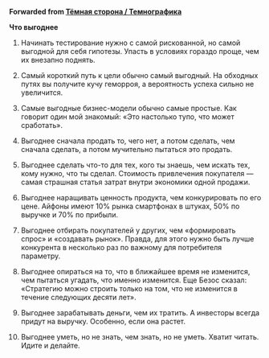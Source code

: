 **Forwarded from [Тёмная сторона / Темнографика](https://t.me/temno/2110)**

**Что выгоднее**

1. Начинать тестирование нужно с самой рискованной, но самой выгодной для себя гипотезы. Упасть в условиях гораздо проще, чем их внезапно поднять.

2. Самый короткий путь к цели обычно самый выгодный. На обходных путях вы получите кучу геморроя, а вероятность успеха сильно не увеличится.

3. Самые выгодные бизнес-модели обычно самые простые. Как говорит один мой знакомый: «Это настолько тупо, что может сработать».

4. Выгоднее сначала продать то, чего нет, а потом сделать, чем сначала сделать, а потом мучительно пытаться это продать.

5. Выгоднее сделать что-то для тех, кого ты знаешь, чем искать тех, кому нужно, что ты сделал. Стоимость привлечения покупателя — самая страшная статья затрат внутри экономики одной продажи.

6. Выгоднее наращивать ценность продукта, чем конкурировать по его цене. Айфоны имеют 10% рынка смартфонах в штуках, 50% по выручке и 70% по прибыли.

7. Выгоднее отбирать покупателей у других, чем «формировать спрос» и «создавать рынок». Правда, для этого нужно быть лучше конкурента в несколько раз по важному для потребителя параметру.

8. Выгоднее опираться на то, что в ближайшее время не изменится, чем пытаться угадать, что именно изменится. Еще Безос сказал: «Стратегию можно строить только на том, что не изменится в течение следующих десяти лет».

9. Выгоднее зарабатывать деньги, чем их тратить. А инвесторы всегда придут на выручку. Особенно, если она растет.

10. Выгоднее уметь, но не знать, чем знать, но не уметь. Хватит читать. Идите и делайте.